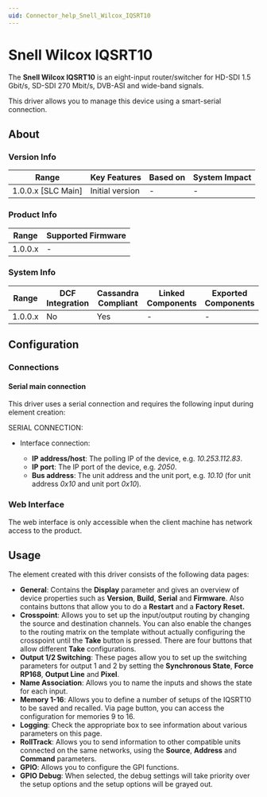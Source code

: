 ```yaml
---
uid: Connector_help_Snell_Wilcox_IQSRT10
---
```


# Snell Wilcox IQSRT10

The **Snell Wilcox IQSRT10** is an eight-input router/switcher for HD-SDI 1.5 Gbit/s, SD-SDI 270 Mbit/s, DVB-ASI and wide-band signals.

This driver allows you to manage this device using a smart-serial connection.

## About

### Version Info

| **Range**            | **Key Features** | **Based on** | **System Impact** |
|----------------------|------------------|--------------|-------------------|
| 1.0.0.x \[SLC Main\] | Initial version  | \-           | \-                |

### Product Info

| **Range** | **Supported Firmware** |
|-----------|------------------------|
| 1.0.0.x   | \-                     |

### System Info

| **Range** | **DCF Integration** | **Cassandra Compliant** | **Linked Components** | **Exported Components** |
|-----------|---------------------|-------------------------|-----------------------|-------------------------|
| 1.0.0.x   | No                  | Yes                     | \-                    | \-                      |

## Configuration

### Connections

#### Serial main connection

This driver uses a serial connection and requires the following input during element creation:

SERIAL CONNECTION:

- Interface connection:

  - **IP address/host**: The polling IP of the device, e.g. *10.253.112.83*.
  - **IP port**: The IP port of the device, e.g. *2050*.
  - **Bus address**: The unit address and the unit port, e.g. *10.10* (for unit address *0x10* and unit port *0x10*)*.*

### Web Interface

The web interface is only accessible when the client machine has network access to the product.

## Usage

The element created with this driver consists of the following data pages:

- **General**: Contains the **Display** parameter and gives an overview of device properties such as **Version**, **Build**, **Serial** and **Firmware**. Also contains buttons that allow you to do a **Restart** and a **Factory Reset.**
- **Crosspoint**: Allows you to set up the input/output routing by changing the source and destination channels. You can also enable the changes to the routing matrix on the template without actually configuring the crosspoint until the **Take** button is pressed. There are four buttons that allow different **Take** configurations.
- **Output 1/2 Switching**: These pages allow you to set up the switching parameters for output 1 and 2 by setting the **Synchronous State**, **Force RP168**, **Output Line** and **Pixel**.
- **Name Association**: Allows you to name the inputs and shows the state for each input.
- **Memory 1-16**: Allows you to define a number of setups of the IQSRT10 to be saved and recalled. Via page button, you can access the configuration for memories 9 to 16.
- **Logging**: Check the appropriate box to see information about various parameters on this page.
- **RollTrack**: Allows you to send information to other compatible units connected on the same networks, using the **Source**, **Address** and **Command** parameters.
- **GPIO**: Allows you to configure the GPI functions.
- **GPIO Debug**: When selected, the debug settings will take priority over the setup options and the setup options will be grayed out.
